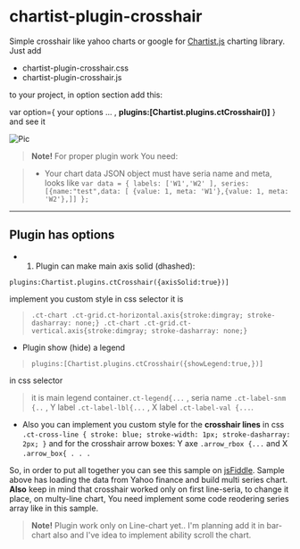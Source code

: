 # chartist-plugin-crosshair
Simple crosshair like yahoo charts or google for [Chartist.js](https://github.com/gionkunz/chartist-js) charting library. Just add 

 -   chartist-plugin-crosshair.css
 -   chartist-plugin-crosshair.js

to your project, in option section add this:

   var option={   your options ...  ,
           **plugins:[Chartist.plugins.ctCrosshair()]**
    }
and  see it 
 
![Pic](https://raw.githubusercontent.com/Dhruuva/chartist-plugin-crosshair/master/images/crossPic.jpg "CrossHair Pugin") 

> **Note!** For proper plugin work You need:
> 

> - Your chart data JSON object must have seria name and meta,  looks like `var data = {
                    labels: ['W1','W2' ],
                    series: [{name:"test",data: [ {value: 1, meta: 'W1'},{value: 1, meta: 'W2'},]]
                 };` 

 

----------
## Plugin has options ##

- 1. Plugin can make main axis solid (dhashed): 

`plugins:Chartist.plugins.ctCrosshair({axisSolid:true})]`

 implement you custom style in css selector it is
>`.ct-chart .ct-grid.ct-horizontal.axis{stroke:dimgray; stroke-dasharray: none;}
.ct-chart .ct-grid.ct-vertical.axis{stroke:dimgray; stroke-dasharray: none;}`

-   Plugin show (hide) a legend 
>`plugins:[Chartist.plugins.ctCrosshair({showLegend:true,})]`

 in css selector  
 > it is main legend container`.ct-legend{...` 
 , seria name  `.ct-label-snm {..`
, Y label `.ct-label-lbl{...`
, X label `.ct-label-val {...`.

-  Also you  can implement you custom style for the **crosshair lines** in css `.ct-cross-line {
  stroke: blue;
  stroke-width: 1px;
  stroke-dasharray: 2px;
}` 
and for the crosshair arrow boxes: 
Y axe `.arrow_rbox {...` 
and X `.arrow_box{ . . .`

So, in order to put all together you can see this sample on [jsFiddle](http://jsfiddle.net/dhruuva/pmdsmqbm/).
Sample above has loading  the data  from Yahoo finance and build multi series chart. **Also** keep in mind that crosshair worked only on first line-seria, to change it place, on multy-line chart, You need implement some code reodering series array like in this sample. 

> **Note!** Plugin work only on Line-chart yet.. I'm planning add it in bar-chart also and I've idea to implement ability scroll the chart.








